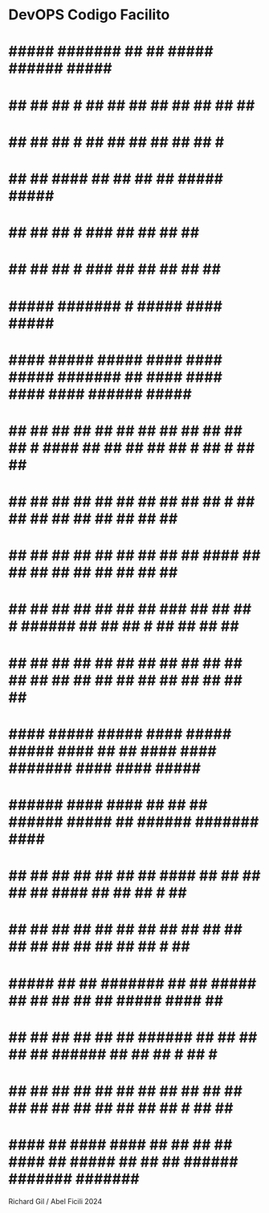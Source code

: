 # DevOPS Codigo Facilito





#  #####    #######  ##   ##   #####   ######    ##### #
#   ## ##    ##   #  ##   ##  ##   ##   ##  ##  ##   ## #
#   ##  ##   ## #     ## ##   ##   ##   ##  ##  # #
#   ##  ##   ####     ## ##   ##   ##   #####    ##### #
#   ##  ##   ## #      ###    ##   ##   ##           ## #
#   ## ##    ##   #    ###    ##   ##   ##      ##   ## #
#  #####    #######     #      #####   ####      ##### #

#    ####    #####   #####     ####      ####    #####            #######    ##       ####    ####    ####      ####    ######    ##### #
#   ##  ##  ##   ##   ## ##     ##      ##  ##  ##   ##            ##   #   ####     ##  ##    ##      ##        ##     # ## #   ##   ## #
#  ##       ##   ##   ##  ##    ##     ##       ##   ##            ## #    ##  ##   ##         ##      ##        ##       ##     ##   ## #
#  ##       ##   ##   ##  ##    ##     ##       ##   ##            ####    ##  ##   ##         ##      ##        ##       ##     ##   ## #
#  ##       ##   ##   ##  ##    ##     ##  ###  ##   ##            ## #    ######   ##         ##      ##   #    ##       ##     ##   ## #
#   ##  ##  ##   ##   ## ##     ##      ##  ##  ##   ##            ##      ##  ##    ##  ##    ##      ##  ##    ##       ##     ##   ## #
#    ####    #####   #####     ####      #####   #####            ####     ##  ##     ####    ####    #######   ####     ####     ##### #


#  ######    ####      ####   ##   ##    ##     ######   #####                                 ##     ######   #######  #### #
#   ##  ##    ##      ##  ##  ##   ##   ####     ##  ##   ## ##                 ##            ####     ##  ##   ##   #   ## #
#   ##  ##    ##     ##       ##   ##  ##  ##    ##  ##   ##  ##               ##            ##  ##    ##  ##   ## #     ## #
#   #####     ##     ##       #######  ##  ##    #####    ##  ##              ##             ##  ##    #####    ####     ## #
#   ## ##     ##     ##       ##   ##  ######    ## ##    ##  ##             ##              ######    ##  ##   ## #     ##   # #
#   ##  ##    ##      ##  ##  ##   ##  ##  ##    ##  ##   ## ##             ##               ##  ##    ##  ##   ##   #   ##  ## #
#  #### ##   ####      ####   ##   ##  ##  ##   #### ##  #####             ##                ##  ##   ######   #######  ####### #

Richard Gil / Abel Ficili 2024
